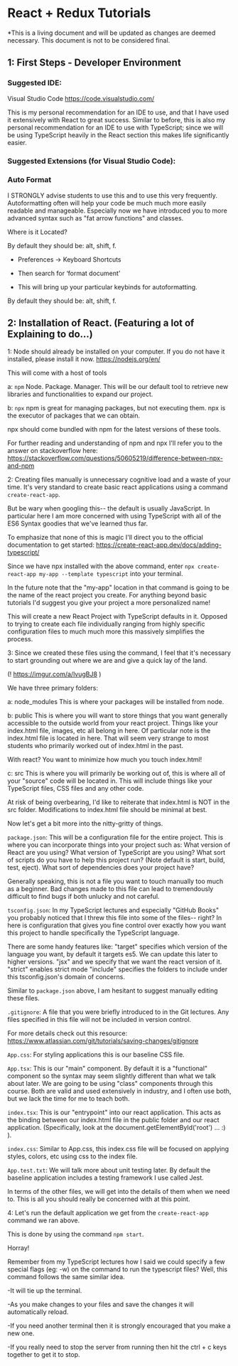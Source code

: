 # React + Redux Tutorials

*This is a living document and will be updated as changes are deemed necessary. This document is not to be considered final.

## 1: First Steps - Developer Environment

### Suggested IDE:
Visual Studio Code
https://code.visualstudio.com/

This is my personal recommendation for an IDE to use, and that I have used it extensively with React to great success. Similar to before, this is also my personal recommendation for an IDE to use with TypeScript; since we will be using TypeScript heavily in the React section this makes life significantly easier.

### Suggested Extensions (for Visual Studio Code):


### Auto Format

I STRONGLY advise students to use this and to use this very frequently. Autoformatting often will help your code be much much more easily readable and manageable. Especially now we have introduced you to more advanced syntax such as "fat arrow functions" and classes.

Where is it Located?

By default they should be: alt, shift, f.

- Preferences -> Keyboard Shortcuts 

- Then search for ‘format document’

- This will bring up your particular keybinds for autoformatting. 

By default they should be: alt, shift, f.




## 2: Installation of React. (Featuring a lot of Explaining to do...)

1: Node should already be installed on your computer. If you do not have it installed, please install it now. 
https://nodejs.org/en/

This will come with a host of tools

  a: `npm` Node. Package. Manager. This will be our default tool to retrieve new libraries and functionalities to expand our project. 

  b: `npx` npm is great for managing packages, but not executing them. npx is the executor of packages that we can obtain.
  
npx should come bundled with npm for the latest versions of these tools.

For further reading and understanding of npm and npx I'll refer you to the answer on stackoverflow here: https://stackoverflow.com/questions/50605219/difference-between-npx-and-npm

2: Creating files manually is unnecessary cognitive load and a waste of your time. It's very standard to create basic react applications using a command `create-react-app`. 

But be wary when googling this-- the default is usually JavaScript. In particular here I am more concerned with using TypeScript with all of the ES6 Syntax goodies that we've learned thus far. 

To emphasize that none of this is magic I'll direct you to the official documentation to get started: https://create-react-app.dev/docs/adding-typescript/

Since we have npx installed with the above command, enter `npx create-react-app my-app --template typescript` into your terminal.

In the future note that the "my-app" location in that command is going to be the name of the react project you create. For anything beyond basic tutorials I'd suggest you give your project a more personalized name!

This will create a new React Project with TypeScript defaults in it. Opposed to trying to create each file individually ranging from highly specific configuration files to much much more this massively simplifies the process. 


3: Since we created these files using the command, I feel that it's necessary to start grounding out where we are and give a quick lay of the land.

(! https://imgur.com/a/lvugBJ8 ) 

We have three primary folders:

a: node_modules
This is where your packages will be installed from node.

b: public
This is where you will want to store things that you want generally accessible to the outside world from your react project. Things like your index.html file, images, etc all belong in here. Of particular note is the index.html file is located in here. That will seem very strange to most students who primarily worked out of index.html in the past. 

With react? You want to minimize how much you touch index.html!

c: src
This is where you will primarily be working out of, this is where all of your "source" code will be located in. This will include things like your TypeScript files, CSS files and any other code.

At risk of being overbearing, I'd like to reiterate that index.html is NOT in the src folder. Modifications to index.html file should be minimal at best. 


Now let's get a bit more into the nitty-gritty of things.

`package.json`: This will be a configuration file for the entire project. This is where you can incorporate things into your project such as:
  What version of React are you using? 
  What version of TypeScript are you using?
  What sort of scripts do you have to help this project run? (Note default is start, build, test, eject).
  What sort of dependencies does your project have? 
  
Generally speaking, this is not a file you want to touch manually too much as a beginner. Bad changes made to this file can lead to tremendously difficult to find bugs if both unlucky and not careful.

`tsconfig.json`: In my TypeScript lectures and especially "GitHub Books" you probably noticed that I threw this file into some of the files-- right? In here is configuration that gives you fine control over exactly how you want this project to handle specifically the TypeScript language. 

There are some handy features like:
  "target" specifies which version of the language you want, by default it targets es5. We can update this later to higher versions.
  "jsx" and we specify that we want the react version of it.
  "strict" enables strict mode
  "include" specifies the folders to include under this tsconfig.json's domain of concerns.
  
Similar to `package.json` above, I am hesitant to suggest manually editing these files.

`.gitignore`: A file that you were briefly introduced to in the Git lectures. Any files specified in this file will not be included in version control.

For more details check out this resource: https://www.atlassian.com/git/tutorials/saving-changes/gitignore

`App.css`: For styling applications this is our baseline CSS file.

`App.tsx`: This is our "main" component. By default it is a "functional" component so the syntax may seem slightly different than what we talk about later. We are going to be using "class" components through this course. Both are valid and used extensively in industry, and I often use both, but we lack the time for me to teach both. 

`index.tsx`: This is our "entrypoint" into our react application. This acts as the binding between our index.html file in the public folder and our react application. (Specifically, look at the document.getElementById('root') ... :) ).

`index.css`: Similar to App.css, this index.css file will be focused on applying styles, colors, etc using css to the index file.

`App.test.txt`: We will talk more about unit testing later. By default the baseline application includes a testing framework I use called Jest.

In terms of the other files, we will get into the details of them when we need to. This is all you should really be concerned with at this point.

4: Let's run the default application we get from the `create-react-app` command we ran above. 

This is done by using the command `npm start`.

Horray!

Remember from my TypeScript lectures how I said we could specify a few special flags (eg: -w) on the command to run the typescript files? Well, this command follows the same similar idea.

-It will tie up the terminal.

-As you make changes to your files and save the changes it will automatically reload.

-If you need another terminal then it is strongly encouraged that you make a new one.

-If you really need to stop the server from running then hit the ctrl + c keys together to get it to stop.
